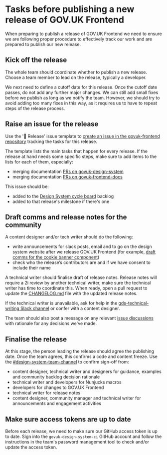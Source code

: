 # Tasks before publishing a new release of GOV.UK Frontend

When preparing to publish a release of GOV.UK Frontend we need to ensure we are following proper procedure to effectively track our work and are prepared to publish our new release.

## Kick off the release

The whole team should coordinate whether to publish a new release. Choose a team member to lead on the release, typically a developer.

We next need to define a cutoff date for this release. Once the cutoff date passes, do not add any further major changes. We can still add small fixes before we publish as long as we notify the team. However, we should try to avoid adding too many fixes in this way, as it requires us to have to repeat steps of the release process.

## Raise an issue for the release

Use the '🚀 Release' issue template to [create an issue in the govuk-frontend repository](https://github.com/alphagov/govuk-frontend/issues/new/choose) tracking the tasks for this release.

The template lists the main tasks that happen for every release. If the release at hand needs some specific steps, make sure to add items to the lists for each of them, especially:

- merging documentation [PRs on govuk-design-system](https://github.com/alphagov/govuk-design-system/pulls?q=sort%3Aupdated-desc+is%3Apr+is%3Aopen)
- merging documentation [PRs on govuk-frontend-docs](https://github.com/alphagov/govuk-frontend-docs/pulls?q=sort%3Aupdated-desc+is%3Apr+is%3Aopen)

This issue should be:

- added to the [Design System cycle board](https://github.com/orgs/alphagov/projects/53) backlog
- added to that release's milestone if there's one

## Draft comms and release notes for the community

A content designer and/or tech writer should do the following:

- write announcements for slack posts, email and to go on the design system website after we release GOV.UK Frontend (for example, [draft comms for the cookie banner component](https://docs.google.com/document/d/1jVyMB7i94NOeflWaf3kE4Q4APMXGfluK3rOh74IHO08/edit))
- check who the release’s contributors are and if we have consent to include their name

A technical writer should finalise draft of release notes. Release notes will require a 2i review by another technical writer, make sure the technical writer has time to coordinate this. When ready, open a pull request to update the [CHANGELOG.md](https://github.com/alphagov/govuk-frontend/blob/main/CHANGELOG.md) file with the updated release notes.

If the technical writer is unavailable, ask for help in the [gds-technical-writing Slack channel](https://gds.slack.com/archives/CAD0R2NQG) or confer with a content designer.

The team should also post a message on any relevant [issue discussions](https://github.com/orgs/alphagov/projects/43/views/1) with rationale for any decisions we've made.

## Finalise the release

At this stage, the person leading the release should agree the publishing date. Once the team agrees, this confirms a code and content freeze. Use the [#design-system-team-channel](https://gds.slack.com/app_redirect?channel=design-system-team-channel) to confirm sign-off from:

- content designer, technical writer and designers for guidance, examples and community backlog decision rationale
- technical writer and developers for Nunjucks macros
- developers for changes to GOV.UK Frontend
- technical writer for release notes
- content designer, community manager and technical writer for announcements and engagement activities

## Make sure access tokens are up to date

Before each release, we need to make sure our GitHub access token is up to date. Sign into the `govuk-design-system-ci` GitHub account and follow the instructions in the team's password management tool to check and/or update the access token.
